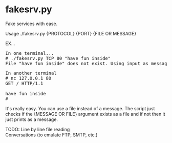 fakesrv.py
==========
Fake services with ease.

Usage ./fakesrv.py {PROTOCOL} {PORT} {FILE OR MESSAGE}

EX...
<pre>
In one terminal...
# ./fakesrv.py TCP 80 "have fun inside"
File "have fun inside" does not exist. Using input as message to send.
</pre>
<pre>
In another terminal
# nc 127.0.0.1 80
GET / HTTP/1.1

have fun inside
#
</pre>

It's really easy. You can use a file instead of a message. The script just checks if the {MESSAGE OR FILE} argument exists as a file and if not then it just prints as a message.

TODO:
Line by line file reading<br>
Conversations (to emulate FTP, SMTP, etc.)
